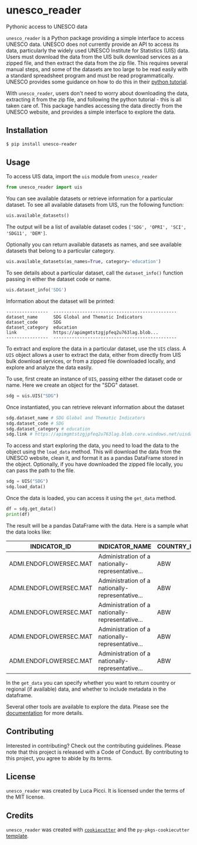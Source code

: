 # unesco_reader

Pythonic access to UNESCO data

`unesco_reader` is a Python package providing a simple interface to access UNESCO data. 
UNESCO does not currently provide an API to access its data, particularly the widely used 
UNESCO Institute for Statistics (UIS) data. Users must download the data from the UIS bulk download
services as a zipped file, and then extract the data from the zip file. This requires several manual steps,
and some of the datasets are too large to be read easily with a standard spreadsheet program
and must be read programmatically. UNESCO provides some guidance on how to do this in their 
[python tutorial](https://apiportal.uis.unesco.org/bdds-tutorial).

With `unesco_reader`, users don't need to worry about downloading the data, extracting it from the zip file,
and following the python tutorial - this is all taken care of. This package handles accessing the data directly from the UNESCO website, and provides a simple interface to
explore the data.


## Installation

```bash
$ pip install unesco-reader
```

## Usage

To access UIS data, import the `uis` module from `unesco_reader`
```python
from unesco_reader import uis
```


You can see available datasets or retrieve information for a particular dataset. 
To see all available datasets from UIS, run the following function:

```python
uis.available_datasets()
```
The output will be a list of available dataset codes `['SDG', 'OPRI', 'SCI', 'SDG11', 'DEM']`.

Optionally you can return available datasets as names, and see available 
datasets that belong to a particular category.

```python
uis.available_datasets(as_names=True, category='education')
```

To see details about a particular dataset, call the `dataset_info()` 
function passing in either the dataset code or name.

```python
uis.dataset_info('SDG')
```

Information about the dataset will be printed:
```
----------------  -----------------------------------------------
dataset_name      SDG Global and Thematic Indicators
dataset_code      SDG
dataset_category  education
link              https://apimgmtstzgjpfeq2u763lag.blob...
----------------  -----------------------------------------------
```

To extract and explore the data in a particular dataset, use the `UIS` class. 
A `UIS` object allows a user to extract the data, either from directly from
UIS bulk download services, or from a zipped file downloaded locally, 
and explore and analyze the data easily.

To use, first create an instance of `UIS`, passing either the dataset code or name. 
Here we create an object for the "SDG" dataset.

```python
sdg = uis.UIS("SDG")
```

Once instantiated, you can retrieve relevant information about the dataset

```python
sdg.dataset_name # SDG Global and Thematic Indicators
sdg.dataset_code # SDG
sdg.dataset_category # education
sdg.link # https://apimgmtstzgjpfeq2u763lag.blob.core.windows.net/uisdatastore/SDG.zip
```

To access and start exploring the data, you need to load the data to the object
using the `load_data` method. This will download the data from the UNESCO website,
clean it, and format it as a pandas DataFrame stored in the object. Optionally,
if you have downloaded the zipped file locally, you can pass the path to the file.

```python
sdg = UIS("SDG")
sdg.load_data()
```

Once the data is loaded, you can access it using the `get_data` method.

```python
df = sdg.get_data()
print(df)
```
The result will be a pandas DataFrame with the data. Here is a sample what the data looks like:

| INDICATOR_ID           | INDICATOR_NAME                                   | COUNTRY_ID | COUNTRY_NAME | YEAR | VALUE |
| ---------------------- | ------------------------------------------------ | ---------- | ------------ | ---- | ----- |
| ADMI.ENDOFLOWERSEC.MAT | Administration of a nationally-representative... | ABW        | Aruba        | 2014 | 0.0   |
| ADMI.ENDOFLOWERSEC.MAT | Administration of a nationally-representative... | ABW        | Aruba        | 2015 | 0.0   |
| ADMI.ENDOFLOWERSEC.MAT | Administration of a nationally-representative... | ABW        | Aruba        | 2016 | 0.0   |
| ADMI.ENDOFLOWERSEC.MAT | Administration of a nationally-representative... | ABW        | Aruba        | 2017 | 0.0   |
| ADMI.ENDOFLOWERSEC.MAT | Administration of a nationally-representative... | ABW        | Aruba        | 2018 | 0.0   |

In the `get_data` you can specify whether you want to return country or regional (if available) data,
and whether to include metadata in the dataframe. 

Several other tools are available to explore the data. 
Please see the [documentation](https://unesco-reader.readthedocs.io/en/latest/) for more details.


## Contributing

Interested in contributing? Check out the contributing guidelines.
Please note that this project is released with a Code of Conduct.
By contributing to this project, you agree to abide by its terms.

## License

`unesco_reader` was created by Luca Picci. It is licensed under the terms of the MIT license.

## Credits

`unesco_reader` was created with [`cookiecutter`](https://cookiecutter.readthedocs.io/en/latest/) and the
`py-pkgs-cookiecutter` [template](https://github.com/py-pkgs/py-pkgs-cookiecutter).

